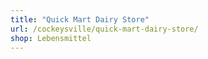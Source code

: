 ```yaml
---
title: "Quick Mart Dairy Store"
url: /cockeysville/quick-mart-dairy-store/
shop: Lebensmittel
---
```

